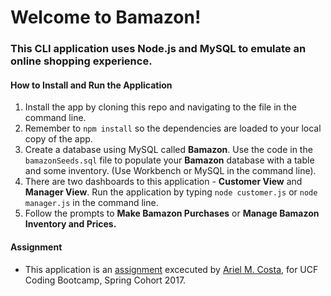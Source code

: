 # Welcome to Bamazon!

### This CLI application uses Node.js and MySQL to emulate an online shopping experience.

#### How to Install and Run the Application

1. Install the app by cloning this repo and navigating to the file in the command line.
2. Remember to `npm install` so the dependencies are loaded to your local copy of the app.
3. Create a database using MySQL called __Bamazon__.  Use the code in the `bamazonSeeds.sql` file to populate your __Bamazon__ database with a table and some inventory. (Use Workbench or MySQL in the command line).
3. There are two dashboards to this application - __Customer View__ and __Manager View__. Run the application by typing `node customer.js` or `node manager.js` in the command line.
4. Follow the prompts to __Make Bamazon Purchases__ or __Manage Bamazon Inventory and Prices.__



#### Assignment

* This application is an [assignment](https://github.com/UCF-Coding-Boot-Camp/01-2017-VW-Class-Content/blob/master/Homework/Week-12/homework_instructions.md "Homework #12") excecuted by [Ariel M. Costa,](https://github.com/amcosta9 "Ariel Costa GitHub") for UCF Coding Bootcamp, Spring Cohort 2017.